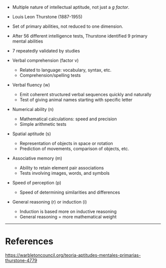 - Multiple nature of intellectual aptitude, not just a *g factor*.
- Louis Leon Thurstone (1887-1955)
- Set of primary abilities, not reduced to one dimension. 
- After 56 different intelligence tests, Thurstone identified 9 primary mental abilities
- 7 repeatedly validated by studies

- Verbal comprehension (factor v)
	- Related to language: vocabulary, syntax, etc.
	- Comprehension/spelling tests
- Verbal fluency (w)
	- Emit coherent structured verbal sequences quickly and naturally
	- Test of giving animal names starting with specific letter
- Numerical ability (n)
	- Mathematical calculations: speed and precision
	- Simple arithmetic tests
- Spatial aptitude (s)
	- Representation of objects in space or rotation
	- Prediction of movements, comparison of objects, etc.
- Associative memory (m)
	- Ability to retain element pair associations
	- Tests involving images, words, and symbols
- Speed of perception (p)
	- Speed of determining similarities and differences
- General reasoning (r) or induction (i)
	- Induction is based more on inductive reasoning
	- General reasoning = more mathematical weight

---
# References
https://warbletoncouncil.org/teoria-aptitudes-mentales-primarias-thurstone-4779
